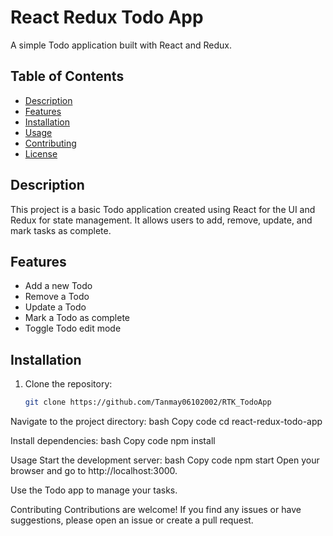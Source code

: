 # React Redux Todo App

A simple Todo application built with React and Redux.

## Table of Contents

- [Description](#description)
- [Features](#features)
- [Installation](#installation)
- [Usage](#usage)
- [Contributing](#contributing)
- [License](#license)

## Description

This project is a basic Todo application created using React for the UI and Redux for state management. It allows users to add, remove, update, and mark tasks as complete.

## Features

- Add a new Todo
- Remove a Todo
- Update a Todo
- Mark a Todo as complete
- Toggle Todo edit mode

## Installation

1. Clone the repository:

   ```bash
   git clone https://github.com/Tanmay06102002/RTK_TodoApp


Navigate to the project directory:
bash
Copy code
cd react-redux-todo-app


Install dependencies:
bash
Copy code
npm install


Usage
Start the development server:
bash
Copy code
npm start
Open your browser and go to http://localhost:3000.


Use the Todo app to manage your tasks.


Contributing
Contributions are welcome! If you find any issues or have suggestions, please open an issue or create a pull request.
